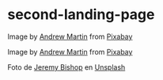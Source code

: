 # second-landing-page

Image by <a href="https://pixabay.com/users/aitoff-388338/?utm_source=link-attribution&amp;utm_medium=referral&amp;utm_campaign=image&amp;utm_content=1601674">Andrew Martin</a> from <a href="https://pixabay.com//?utm_source=link-attribution&amp;utm_medium=referral&amp;utm_campaign=image&amp;utm_content=1601674">Pixabay</a>

Image by <a href="https://pixabay.com/users/aitoff-388338/?utm_source=link-attribution&amp;utm_medium=referral&amp;utm_campaign=image&amp;utm_content=1367730">Andrew Martin</a> from <a href="https://pixabay.com//?utm_source=link-attribution&amp;utm_medium=referral&amp;utm_campaign=image&amp;utm_content=1367730">Pixabay</a>


Foto de <a href="https://unsplash.com/@jeremybishop?utm_source=unsplash&utm_medium=referral&utm_content=creditCopyText">Jeremy Bishop</a> en <a href="https://unsplash.com/es/fotos/G9i_plbfDgk?utm_source=unsplash&utm_medium=referral&utm_content=creditCopyText">Unsplash</a>
  